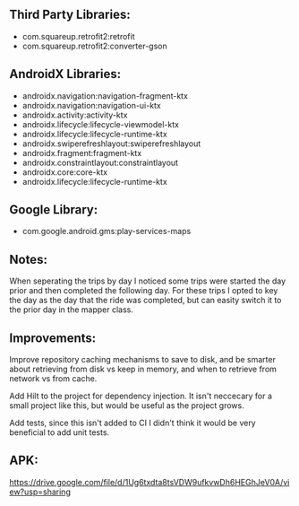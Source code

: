 ## Third Party Libraries:
- com.squareup.retrofit2:retrofit
- com.squareup.retrofit2:converter-gson

## AndroidX Libraries:
- androidx.navigation:navigation-fragment-ktx
- androidx.navigation:navigation-ui-ktx
- androidx.activity:activity-ktx
- androidx.lifecycle:lifecycle-viewmodel-ktx
- androidx.lifecycle:lifecycle-runtime-ktx
- androidx.swiperefreshlayout:swiperefreshlayout
- androidx.fragment:fragment-ktx
- androidx.constraintlayout:constraintlayout
- androidx.core:core-ktx
- androidx.lifecycle:lifecycle-runtime-ktx

## Google Library:
- com.google.android.gms:play-services-maps

## Notes:
When seperating the trips by day I noticed some trips were started the day prior and then
completed the following day. For these trips I opted to key the day as the day that the ride
was completed, but can easity switch it to the prior day in the mapper class.

## Improvements:
Improve repository caching mechanisms to save to disk, and be smarter about retrieving from 
disk vs keep in memory, and when to retrieve from network vs from cache. 

Add Hilt to the project for dependency injection.
It isn't neccecary for a small project like this, but would be useful as the project grows.

Add tests, since this isn't added to CI I didn't think it would be very beneficial to add unit tests.

## APK: 
https://drive.google.com/file/d/1Ug6txdta8tsVDW9ufkvwDh6HEGhJeV0A/view?usp=sharing
